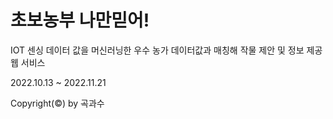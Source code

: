 # 초보농부 나만믿어!
  IOT 센싱 데이터 값을 머신러닝한 우수 농가 데이터값과 매칭해 
  작물 제안 및 정보 제공 웹 서비스
  
  2022.10.13 ~ 2022.11.21
  
  Copyright(©) by 곡과수

